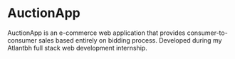 # AuctionApp

AuctionApp is an e-commerce web application that provides consumer-to-consumer sales based entirely on bidding process.
Developed during my Atlantbh full stack web development internship.
